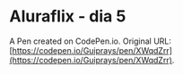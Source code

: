 # Aluraflix - dia 5

A Pen created on CodePen.io. Original URL: [https://codepen.io/Guiprays/pen/XWqdZrr](https://codepen.io/Guiprays/pen/XWqdZrr).

